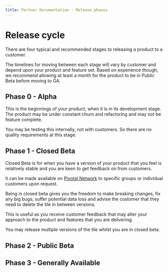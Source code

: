 ```yaml
---
title: Partner Documentation - Release phases
---
```


# Release cycle

There are four typical and recommended stages to releasing a product to a customer.

The timelines for moving between each stage will vary by customer and depend upon your product and feature set. Based on experience though, we recommend allowing at least a month for the product to be in Public Beta before moving to GA. 

## Phase 0 - Alpha

This is the beginnings of your product, when it is in its development stage. The product may be under constant churn and refactoring and may not be feature complete.

You may be testing this internally, not with customers. So there are no quality requirements at this stage.

## Phase 1 - Closed Beta

Closed Beta is for when you have a version of your product that you feel is relatively stable and you are keen to get feedback on from customers.

It can be made available on [Pivotal Network](http://network.pivotal.io) to specific groups or individual customers upon request.

Being in closed beta gives you the freedom to make breaking changes, fix any big bugs, suffer potential data loss and advise the customer that they need to delete the tile in between versions.

This is useful as you receive customer feedback that may alter your approach to the product and features that you are delivering.

You may release multiple versions of the tile whilst you are in closed beta.

## Phase 2 - Public Beta

## Phase 3 - Generally Available

